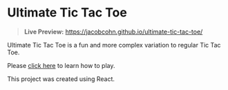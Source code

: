 # Ultimate Tic Tac Toe

> **Live Preview:** https://jacobcohn.github.io/ultimate-tic-tac-toe/

Ultimate Tic Tac Toe is a fun and more complex variation to regular Tic Tac Toe. 

Please [click here](https://mathwithbaddrawings.com/2013/06/16/ultimate-tic-tac-toe/) to learn how to play.

This project was created using React. 
